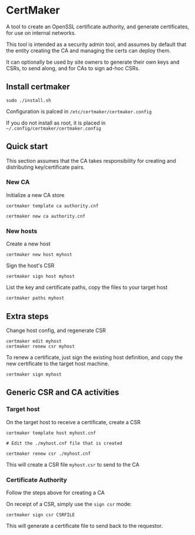 # CertMaker

A tool to create an OpenSSL certificate authority, and generate certificates, for use on internal networks.

This tool is intended as a security admin tool, and assumes by default that the entity creating the CA and managing the certs can deploy them.

It can optionally be used by site owners to generate their own keys and CSRs, to send along, and for CAs to sign ad-hoc CSRs.

## Install certmaker

	sudo ./install.sh

Configuration is palced in `/etc/certmaker/certmaker.config`

If you do not install as root, it is placed in `~/.config/certmaker/certmaker.config`

## Quick start

This section assumes that the CA takes responsibility for creating and distributing key/certificate pairs.

### New CA

Initialize a new CA store

	certmaker template ca authority.cnf

	certmaker new ca authority.cnf

### New hosts

Create a new host

	certmaker new host myhost

Sign the host's CSR

	certmaker sign host myhost

List the key and certificate paths, copy the files to your target host

	certmaker paths myhost

## Extra steps

Change host config, and regenerate CSR

	certmaker edit myhost
	certmaker renew csr myhost

To renew a certificate, just sign the existing host definition, and copy the new certificate to the target host machine.

	certmaker sign myhost

## Generic CSR and CA activities

### Target host

On the target host to receive a certificate, create a CSR

	certmaker template host myhost.cnf

	# Edit the ./myhost.cnf file that is created
	
	certmaker renew csr ./myhost.cnf

This will create a CSR file `myhost.csr` to send to the CA

### Certificate Authority

Follow the steps above for creating a CA

On receipt of a CSR, simply use the `sign csr` mode:

	certmaker sign csr CSRFILE

This will generate a certificate file to send back to the requestor.
